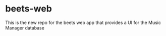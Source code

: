 # beets-web
This is the new repo for the beets web app that provides a UI for the Music Manager database

